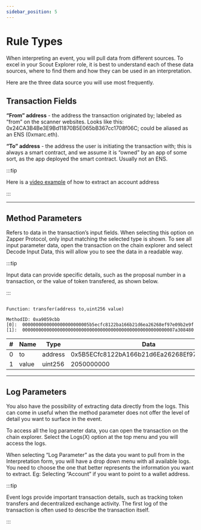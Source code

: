 ```yaml
---
sidebar_position: 5
---
```


# Rule Types

When interpreting an event, you will pull data from different sources. To excel in your Scout Explorer role, it is best to understand each of these data sources, where to find them and how they can be used in an interpretation. 

Here are the three data source you will use most frequently. 

## Transaction Fields
**“From” address** - the address the transaction originated by; labeled as “from” on the scanner websites. Looks like this: 0x24CA3B4Be3E9Bd11870B5E065bB367cc1708f06C; could be aliased as an ENS (0xmarc.eth). 

**“To” address** - the address the user is initiating the transaction with; this is always a smart contract, and we assume it is “owned” by an app of some sort, as the app deployed the smart contract. Usually not an ENS.

:::tip 

Here is a [video example](/docs/interpretation/learning-center#event-interpretation) of how to extract an account address

:::

---
## Method Parameters

Refers to data in the transaction’s input fields. When selecting this option on Zapper Protocol, only input matching the selected type is shown. To see all input parameter data, open the transaction on the chain explorer and select Decode Input Data, this will allow you to see the data in a readable way.

:::tip 

Input data can provide specific details, such as the proposal number in a transaction, or the value of token transfered, as shown below. 

:::

```

Function: transfer(address to,uint256 value)

MethodID: 0xa9059cbb
[0]:  0000000000000000000000005b5ecfc8122ba166b21d6ea26268ef97e09b2e9f
[1]:  000000000000000000000000000000000000000000000000000000007a308480

```

| #   | Name  | Type    | Data                                      |
|-----|-------|---------|-------------------------------------------|
| 0   | to    | address | 0x5B5ECfc8122bA166b21d6Ea26268Ef97e09B2E9F |
| 1   | value | uint256 | 2050000000                                 |

---
## Log Parameters

You also have the possibility of extracting data directly from the logs. This can come in useful when the method parameter does not offer the level of detail you want to surface in the event. 

To access all the log parameter data, you can open the transaction on the chain explorer. Select the Logs(X) option at the top menu and you will access the logs. 

When selecting “Log Parameter” as the data you want to pull from in the Interpretation form, you will have a drop down menu with all available logs. You need to choose the one that better represents the information you want to extract. Eg: Selecting “Account” if you want to point to a wallet address. 

:::tip 

Event logs provide important transaction details, such as tracking token transfers and decentralized exchange activity. The first log of the transaction is often used to describe the transaction itself.

:::
